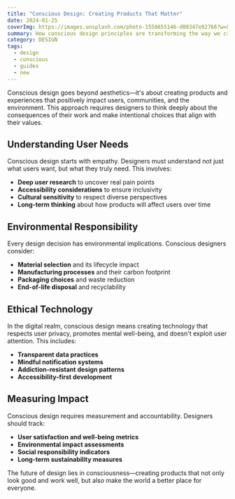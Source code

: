 ```yaml
---
title: "Conscious Design: Creating Products That Matter"
date: 2024-01-25
coverImg: https://images.unsplash.com/photo-1558655146-d09347e92766?w=800&h=400&fit=crop
summary: How conscious design principles are transforming the way we create products, focusing on user well-being, environmental impact, and meaningful experiences.
category: DESIGN
tags:
  - design
  - conscious
  - guides
  - new
---
```


Conscious design goes beyond aesthetics—it's about creating products and experiences that positively impact users, communities, and the environment. This approach requires designers to think deeply about the consequences of their work and make intentional choices that align with their values.

## Understanding User Needs

Conscious design starts with empathy. Designers must understand not just what users want, but what they truly need. This involves:

- **Deep user research** to uncover real pain points
- **Accessibility considerations** to ensure inclusivity
- **Cultural sensitivity** to respect diverse perspectives
- **Long-term thinking** about how products will affect users over time

## Environmental Responsibility

Every design decision has environmental implications. Conscious designers consider:

- **Material selection** and its lifecycle impact
- **Manufacturing processes** and their carbon footprint
- **Packaging choices** and waste reduction
- **End-of-life disposal** and recyclability

## Ethical Technology

In the digital realm, conscious design means creating technology that respects user privacy, promotes mental well-being, and doesn't exploit user attention. This includes:

- **Transparent data practices**
- **Mindful notification systems**
- **Addiction-resistant design patterns**
- **Accessibility-first development**

## Measuring Impact

Conscious design requires measurement and accountability. Designers should track:

- **User satisfaction and well-being metrics**
- **Environmental impact assessments**
- **Social responsibility indicators**
- **Long-term sustainability measures**

The future of design lies in consciousness—creating products that not only look good and work well, but also make the world a better place for everyone.
